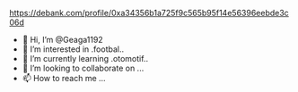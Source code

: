 https://debank.com/profile/0xa34356b1a725f9c565b95f14e56396eebde3c06d
- 👋 Hi, I’m @Geaga1192
- 👀 I’m interested in .footbal..
- 🌱 I’m currently learning .otomotif..
- 💞️ I’m looking to collaborate on ...
- 📫 How to reach me ...

<!---
Geaga1192/Geaga1192 is a ✨ special ✨ repository because its `README.md` (this file) appears on your GitHub profile.
You can click the Preview link to take a look at your changes.
--->
